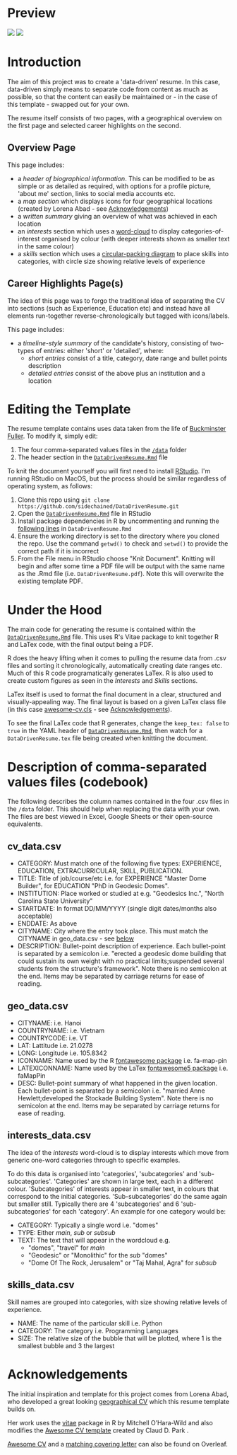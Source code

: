 # Preview
<p float="left">
  <a href="https://github.com/sidechained/DataDrivenResume/blob/master/DataDrivenResume.pdf"><img src="/previews/DataDrivenResume-Page1.png"></a>
  <a href="https://github.com/sidechained/DataDrivenResume/blob/master/DataDrivenResume.pdf"><img src="/previews/DataDrivenResume-Page2.png"></a>
</p>

# Introduction
The aim of this project was to create a 'data-driven' resume. In this case, data-driven simply means to separate code from content as much as possible, so that the content can easily be maintained or - in the case of this template - swapped out for your own.

The resume itself consists of two pages, with a geographical overview on the first page and selected career highlights on the second.

## Overview Page
This page includes:

- a _header of biographical information_. This can be modified to be as simple or as detailed as required, with options for a profile picture, 'about me' section, links to social media accounts etc.
- a _map section_ which displays icons for four geographical locations (created by Lorena Abad - see [Acknowledgements](#acknowledgements))
- a _written summary_ giving an overview of what was achieved in each location
- an _interests_ section which uses a [word-cloud](https://www.r-graph-gallery.com/wordcloud.html) to display categories-of-interest organised by colour (with deeper interests shown as smaller text in the same colour)
- a _skills_ section which uses a [circular-packing diagram](https://www.r-graph-gallery.com/circle-packing.html) to place skills into categories, with circle size showing relative levels of experience

## Career Highlights Page(s)
The idea of this page was to forgo the traditional idea of separating the CV into sections (such as Experience, Education etc) and instead have all elements run-together reverse-chronologically but tagged with icons/labels.

This page includes:
- a _timeline-style summary_ of the candidate's history, consisting of two-types of entries: either 'short' or 'detailed', where:
  - _short entries_ consist of a title, category, date range and bullet points description
  - _detailed entries_ consist of the above plus an institution and a location

# Editing the Template
The resume template contains uses data taken from the life of [Buckminster Fuller](https://en.wikipedia.org/wiki/Buckminster_Fuller). To modify it, simply edit:

1. The four comma-separated values files in the [`/data`](/data) folder
2. The header section in the [`DataDrivenResume.Rmd`](DataDrivenResume.Rmd) file

To knit the document yourself you will first need to install [RStudio](https://www.rstudio.com). I'm running RStudio on MacOS, but the process should be similar regardless of operating system, as follows:

1. Clone this repo using `git clone https://github.com/sidechained/DataDrivenResume.git`
2. Cpen the [`DataDrivenResume.Rmd`](DataDrivenResume.Rmd) file in RStudio
3. Install package dependencies in R by uncommenting and running the [following lines](DataDrivenResume.Rmd#L34-47) in `DataDrivenResume.Rmd`
4. Ensure the working directory is set to the directory where you cloned the repo. Use the command `getwd()` to check and `setwd()` to provide the correct path if it is incorrect
5. From the File menu in RStudio choose "Knit Document". Knitting will begin and after some time a PDF file will be output with the same name as the .Rmd file (i.e. `DataDrivenResume.pdf`). Note this will overwrite the existing template PDF.

# Under the Hood
The main code for generating the resume is contained within the [`DataDrivenResume.Rmd`](DataDrivenResume.Rmd) file. This uses R's Vitae package to knit together R and LaTex code, with the final output being a PDF.

R does the heavy lifting when it comes to pulling the resume data from .csv files and sorting it chronologically, automatically creating date ranges etc. Much of this R code programatically generates LaTex. R is also used to create custom figures as seen in the _Interests_ and _Skills_ sections.

LaTex itself is used to format the final document in a clear, structured and visually-appealing way. The final layout is based on a given LaTex class file (in this case [awesome-cv.cls](awesome-cv.cls) - see [Acknowledgements](#acknowledgements)).

To see the final LaTex code that R generates, change the `keep_tex: false` to `true` in the YAML header of [`DataDrivenResume.Rmd`](DataDrivenResume.Rmd), then watch for a `DataDrivenResume.tex` file being created when knitting the document.

# Description of comma-separated values files (codebook)
The following describes the column names contained in the four .csv files in the `/data` folder. This should help when replacing the data with your own. The files are best viewed in Excel, Google Sheets or their open-source equivalents.

## cv_data.csv  
- CATEGORY: Must match one of the following five types: EXPERIENCE, EDUCATION, EXTRACURRICULAR, SKILL, PUBLICATION.
- TITLE: Title of job/course/etc i.e. for EXPERIENCE "Master Dome Builder", for EDUCATION "PhD in Geodesic Domes".
- INSTITUTION: Place worked or studied at e.g. "Geodesics Inc.", "North Carolina State University"
- STARTDATE: In format DD/MM/YYYY (single digit dates/months also acceptable)
- ENDDATE: As above
- CITYNAME: City where the entry took place. This must match the CITYNAME in geo_data.csv - see [below](##geo_data.csv)
- DESCRIPTION: Bullet-point description of experience. Each bullet-point is separated by a semicolon i.e. "erected a geodesic dome building that could sustain its own weight with no practical limits;suspended several students from the structure's framework". Note there is no semicolon at the end. Items may be separated by carriage returns for ease of reading.

## geo_data.csv
- CITYNAME: i.e. Hanoi
- COUNTRYNAME: i.e. Vietnam
- COUNTRYCODE: i.e. VT
- LAT: Lattitude i.e. 21.0278
- LONG: Longitude i.e. 105.8342
- ICONNAME: Name used by the R [fontawesome package](https://cran.r-project.org/web/packages/fontawesome/index.html) i.e. fa-map-pin
- LATEXICONNAME: Name used by the LaTex [fontawesome5 package](http://www.ipgp.fr/~moguilny/LaTex/fontawesome5Icons.pdf) i.e. faMapPin
- DESC: Bullet-point summary of what happened in the given location. Each bullet-point is separated by a semicolon i.e. "married Anne Hewlett;developed the Stockade Building System". Note there is no semicolon at the end. Items may be separated by carriage returns for ease of reading.

## interests_data.csv
The idea of the _interests_ word-cloud is to display interests which move from generic one-word categories through to specific examples.

To do this data is organised into 'categories', 'subcategories' and 'sub-subcategories'. 'Categories' are shown in large text, each in a different colour. 'Subcategories' of interests appear in smaller text, in colours that correspond to the initial categories. 'Sub-subcategories' do the same again but smaller still. Typically there are 4 'subcategories' and 6 'sub-subcategories' for each 'category'. An example for one category would be:

- CATEGORY: Typically a single word i.e. "domes"
- TYPE: Either _main_, _sub_ or _subsub_
- TEXT: The text that will appear in the wordcloud e.g.
  - "domes", "travel" for _main_
  - "Geodesic" or "Monolithic" for the _sub_ "domes"
  - "Dome Of The Rock, Jerusalem" or "Taj Mahal, Agra" for _subsub_

## skills_data.csv
Skill names are grouped into categories, with size showing relative levels of experience.

- NAME: The name of the particular skill i.e. Python
- CATEGORY: The category i.e. Programming Languages
- SIZE: The relative size of the bubble that will be plotted, where 1 is the smallest bubble and 3 the largest

# Acknowledgements

The initial inspiration and template for this project comes from Lorena Abad, who developed a great looking [geographical CV](https://github.com/loreabad6/R-CV) which this resume template builds on.

Her work uses the [vitae](https://github.com/mitchelloharawild/vitae) package in R by Mitchell O’Hara-Wild and also modifies the [Awesome CV template](https://github.com/posquit0/Awesome-CV) created by Claud D. Park .

[Awesome CV](https://www.overleaf.com/LaTex/templates/awesome-cv/dfnvtnhzhhbm) and a [matching covering letter](https://www.overleaf.com/LaTex/templates/awesome-cv-cover-letter/hzvvsbxccjhz) can also be found on Overleaf.
